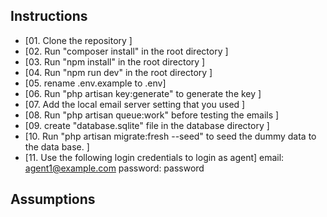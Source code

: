 
## Instructions
 - [01. Clone the repository ]
 - [02. Run "composer install" in the root directory ]
 - [03. Run "npm install" in the root directory ] 
 - [04. Run "npm run dev" in the root directory ] 
 - [05. rename .env.example to .env] 
 - [06. Run "php artisan key:generate" to generate the key ] 
 - [07. Add the local email server setting that you used ] 
 - [08. Run "php artisan queue:work" before testing the emails ] 
 - [09. create "database.sqlite" file in the database directory ] 
 - [10. Run "php artisan migrate:fresh --seed" to seed the dummy data to the data base. ]  
 - [11. Use the following login credentials to login as agent]
        email: agent1@example.com
        password: password

## Assumptions




